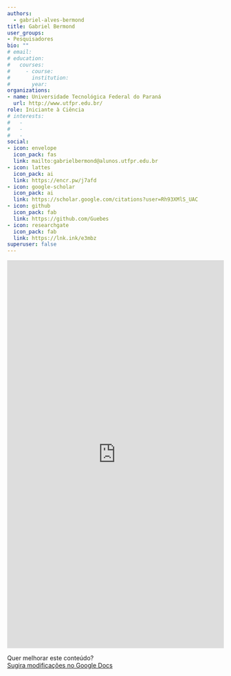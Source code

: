 ```yaml
---
authors:
  - gabriel-alves-bermond
title: Gabriel Bermond
user_groups:
- Pesquisadores
bio: ""
# email: 
# education:
#   courses:
#     - course: 
#       institution: 
#       year: 
organizations:
- name: Universidade Tecnológica Federal do Paraná
  url: http://www.utfpr.edu.br/
role: Iniciante à Ciência
# interests:
#   - 
#   - 
#   - 
social:
- icon: envelope
  icon_pack: fas
  link: mailto:gabrielbermond@alunos.utfpr.edu.br
- icon: lattes
  icon_pack: ai
  link: https://encr.pw/j7afd
- icon: google-scholar
  icon_pack: ai
  link: https://scholar.google.com/citations?user=Rh93XMlS_UAC
- icon: github
  icon_pack: fab
  link: https://github.com/Guebes
- icon: researchgate
  icon_pack: fab
  link: https://lnk.ink/e3mbz
superuser: false
---
```


<!-- HTML -->
<iframe frameborder="0" style="width: 100%; height: 900px" src="https://docs.google.com/document/d/e/2PACX-1vS8PKkCoV-iVZMiUfGNBNEOK7Q8e74_SV_nzUz06ux5YJXsLgFw29EWlXHGELMymIarRQ2Wy95SVv2e/pub?embedded=true"></iframe>

<!-- HTML e Markdown -->
Quer melhorar este conteúdo?<br>
[<i class="fa fa-edit" aria-hidden="true"></i> Sugira modificações no Google Docs][edit]

[edit]: https://docs.google.com/document/d/1h8ILQo-tJvpATnWx_Qy0R-GJFmsN9SqK4sfRKR1ngCk/edit?tab=t.0
